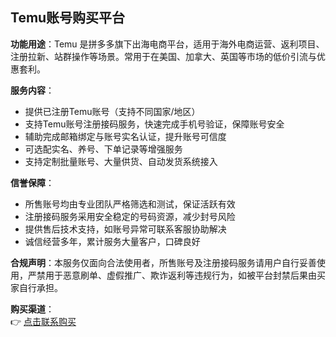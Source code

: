 ## Temu账号购买平台

**功能用途**：Temu 是拼多多旗下出海电商平台，适用于海外电商运营、返利项目、注册拉新、站群操作等场景。常用于在美国、加拿大、英国等市场的低价引流与优惠套利。

**服务内容**：
- 提供已注册Temu账号（支持不同国家/地区）
- 支持Temu账号注册接码服务，快速完成手机号验证，保障账号安全
- 辅助完成邮箱绑定与账号实名认证，提升账号可信度
- 可选配实名、养号、下单记录等增强服务
- 支持定制批量账号、大量供货、自动发货系统接入

**信誉保障**：
- 所售账号均由专业团队严格筛选和测试，保证活跃有效
- 注册接码服务采用安全稳定的号码资源，减少封号风险
- 提供售后技术支持，如账号异常可联系客服协助解决
- 诚信经营多年，累计服务大量客户，口碑良好

**合规声明**：本服务仅面向合法使用者，所售账号及注册接码服务请用户自行妥善使用，严禁用于恶意刷单、虚假推广、欺诈返利等违规行为，如被平台封禁后果由买家自行承担。

**购买渠道**：  
👉 [点击联系购买](https://t.me/hwdb8999)
